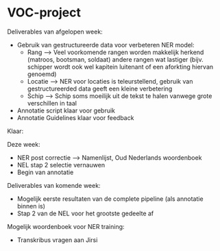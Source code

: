 # VOC-project

Deliverables van afgelopen week:
- Gebruik van gestructureerde data voor verbeteren NER model:
  - Rang --> Veel voorkomende rangen worden makkelijk herkend (matroos, bootsman, soldaat) andere rangen wat lastiger (bijv. schipper wordt ook wel kapitein luitenant of een aforkting hiervan genoemd)
  - Locatie --> NER voor locaties is teleurstellend, gebruik van gestructureerded data geeft een kleine verbetering
  - Schip --> Schip soms moeilijk uit de tekst te halen vanwege grote verschillen in taal
- Annotatie script klaar voor gebruik
- Annotatie Guidelines klaar voor feedback

Klaar:

Deze week:
- NER post correctie --> Namenlijst, Oud Nederlands woordenboek
- NEL stap 2 selectie vernauwen
- Begin van annotatie

Deliverables van komende week:
- Mogelijk eerste resultaten van de complete pipeline (als annotatie binnen is)
- Stap 2 van de NEL voor het grootste gedeelte af

Mogelijk woordenboek voor NER training:
- Transkribus vragen aan Jirsi

